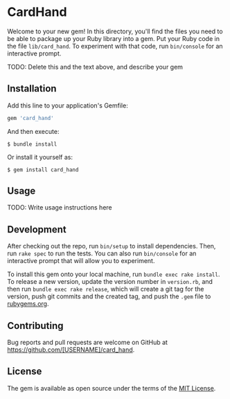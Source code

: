 # CardHand

Welcome to your new gem! In this directory, you'll find the files you need to be able to package up your Ruby library into a gem. Put your Ruby code in the file `lib/card_hand`. To experiment with that code, run `bin/console` for an interactive prompt.

TODO: Delete this and the text above, and describe your gem

## Installation

Add this line to your application's Gemfile:

```ruby
gem 'card_hand'
```

And then execute:

    $ bundle install

Or install it yourself as:

    $ gem install card_hand

## Usage

TODO: Write usage instructions here

## Development

After checking out the repo, run `bin/setup` to install dependencies. Then, run `rake spec` to run the tests. You can also run `bin/console` for an interactive prompt that will allow you to experiment.

To install this gem onto your local machine, run `bundle exec rake install`. To release a new version, update the version number in `version.rb`, and then run `bundle exec rake release`, which will create a git tag for the version, push git commits and the created tag, and push the `.gem` file to [rubygems.org](https://rubygems.org).

## Contributing

Bug reports and pull requests are welcome on GitHub at https://github.com/[USERNAME]/card_hand.

## License

The gem is available as open source under the terms of the [MIT License](https://opensource.org/licenses/MIT).
